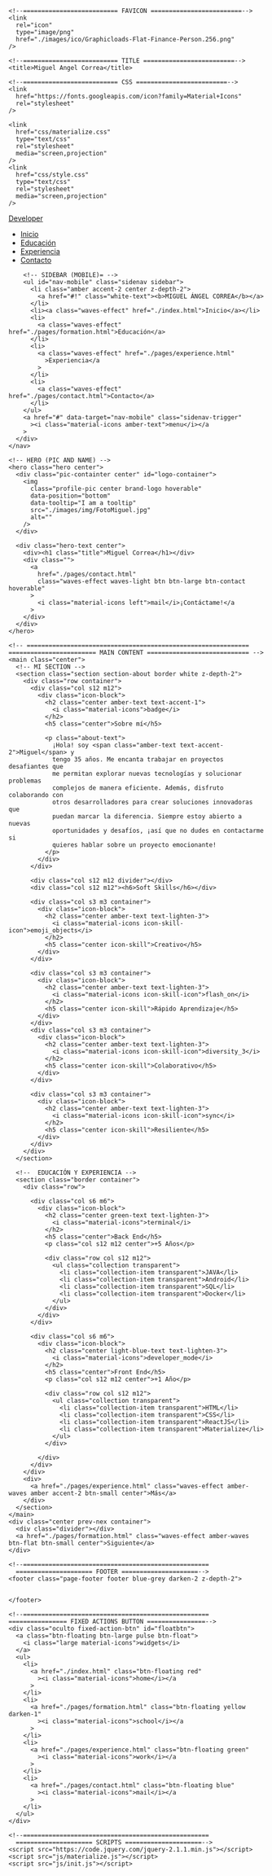 <!DOCTYPE html>
<html lang="es">
  <head>
    <!--========================== META =========================-->
    <meta charset="utf-8" />
    <meta name="viewport" content="width=device-width, initial-scale=1" />

    <!--========================== FAVICON =========================-->
    <link
      rel="icon"
      type="image/png"
      href="./images/ico/Graphicloads-Flat-Finance-Person.256.png"
    />

    <!--========================== TITLE =========================-->
    <title>Miguel Angel Correa</title>

    <!--========================== CSS =========================-->
    <link
      href="https://fonts.googleapis.com/icon?family=Material+Icons"
      rel="stylesheet"
    />

    <link
      href="css/materialize.css"
      type="text/css"
      rel="stylesheet"
      media="screen,projection"
    />
    <link
      href="css/style.css"
      type="text/css"
      rel="stylesheet"
      media="screen,projection"
    />
  </head>

  <body>
    <!-- =============================================================
      ====================== HEADER SECTION ======================== -->
    <!-- NAVBAR -->
    <nav class="nav container transparent z-depth-0" role="navigation">
      <div class="nav-wrapper">
        <a id="logo-container" href="#" class="brand-logo right profession"
          >Developer</a
        >
        <ul class="left hide-on-med-and-down">
          <li><a class="waves-effect link" href="./index.html">Inicio</a></li>
          <li>
            <a class="waves-effect link" href="./pages/formation.html"
              >Educación</a
            >
          </li>
          <li>
            <a class="waves-effect link" href="./pages/experience.html"
              >Experiencia</a
            >
          </li>
          <li>
            <a class="waves-effect link" href="./pages/contact.html"
              >Contacto</a
            >
          </li>
        </ul>

        <!-- SIDEBAR (MOBILE)= -->
        <ul id="nav-mobile" class="sidenav sidebar">
          <li class="amber accent-2 center z-depth-2">
            <a href="#!" class="white-text"><b>MIGUEL ÁNGEL CORREA</b></a>
          </li>
          <li><a class="waves-effect" href="./index.html">Inicio</a></li>
          <li>
            <a class="waves-effect" href="./pages/formation.html">Educación</a>
          </li>
          <li>
            <a class="waves-effect" href="./pages/experience.html"
              >Experiencia</a
            >
          </li>
          <li>
            <a class="waves-effect" href="./pages/contact.html">Contacto</a>
          </li>
        </ul>
        <a href="#" data-target="nav-mobile" class="sidenav-trigger"
          ><i class="material-icons amber-text">menu</i></a
        >
      </div>
    </nav>

    <!-- HERO (PIC AND NAME) -->
    <hero class="hero center">
      <div class="pic-containter center" id="logo-container">
        <img
          class="profile-pic center brand-logo hoverable"
          data-position="bottom"
          data-tooltip="I am a tooltip"
          src="./images/img/FotoMiguel.jpg"
          alt=""
        />
      </div>

      <div class="hero-text center">
        <div><h1 class="title">Miguel Correa</h1></div>
        <div class="">
          <a
            href="./pages/contact.html"
            class="waves-effect waves-light btn btn-large btn-contact hoverable"
          >
            <i class="material-icons left">mail</i>¡Contáctame!</a
          >
        </div>
      </div>
    </hero>

    <!-- =============================================================
    ======================== MAIN CONTENT ============================ -->
    <main class="center">
      <!-- MI SECTION -->
      <section class="section section-about border white z-depth-2">
        <div class="row container">
          <div class="col s12 m12">
            <div class="icon-block">
              <h2 class="center amber-text text-accent-1">
                <i class="material-icons">badge</i>
              </h2>
              <h5 class="center">Sobre mí</h5>

              <p class="about-text">
                ¡Hola! soy <span class="amber-text text-accent-2">Miguel</span> y
                tengo 35 años. Me encanta trabajar en proyectos desafiantes que
                me permitan explorar nuevas tecnologías y solucionar problemas
                complejos de manera eficiente. Además, disfruto colaborando con
                otros desarrolladores para crear soluciones innovadoras que
                puedan marcar la diferencia. Siempre estoy abierto a nuevas
                oportunidades y desafíos, ¡así que no dudes en contactarme si
                quieres hablar sobre un proyecto emocionante!
              </p>
            </div>
          </div>

          <div class="col s12 m12 divider"></div>
          <div class="col s12 m12"><h6>Soft Skills</h6></div>

          <div class="col s3 m3 container">
            <div class="icon-block">
              <h2 class="center amber-text text-lighten-3">
                <i class="material-icons icon-skill-icon">emoji_objects</i>
              </h2>
              <h5 class="center icon-skill">Creativo</h5>
            </div>
          </div>

          <div class="col s3 m3 container">
            <div class="icon-block">
              <h2 class="center amber-text text-lighten-3">
                <i class="material-icons icon-skill-icon">flash_on</i>
              </h2>
              <h5 class="center icon-skill">Rápido Aprendizaje</h5>
            </div>
          </div>
          <div class="col s3 m3 container">
            <div class="icon-block">
              <h2 class="center amber-text text-lighten-3">
                <i class="material-icons icon-skill-icon">diversity_3</i>
              </h2>
              <h5 class="center icon-skill">Colaborativo</h5>
            </div>
          </div>

          <div class="col s3 m3 container">
            <div class="icon-block">
              <h2 class="center amber-text text-lighten-3">
                <i class="material-icons icon-skill-icon">sync</i>
              </h2>
              <h5 class="center icon-skill">Resiliente</h5>
            </div>
          </div>
        </div>
      </section>

      <!--  EDUCACIÓN Y EXPERIENCIA -->
      <section class="border container">
        <div class="row">

          <div class="col s6 m6">
            <div class="icon-block">
              <h2 class="center green-text text-lighten-3">
                <i class="material-icons">terminal</i>
              </h2>
              <h5 class="center">Back End</h5>
              <p class="col s12 m12 center">+5 Años</p>

              <div class="row col s12 m12">
                <ul class="collection transparent">
                  <li class="collection-item transparent">JAVA</li>
                  <li class="collection-item transparent">Android</li>
                  <li class="collection-item transparent">SQL</li>
                  <li class="collection-item transparent">Docker</li>
                </ul>
              </div>
            </div>
          </div>

          <div class="col s6 m6">
            <div class="icon-block">
              <h2 class="center light-blue-text text-lighten-3">
                <i class="material-icons">developer_mode</i>
              </h2>
              <h5 class="center">Front End</h5>
              <p class="col s12 m12 center">+1 Año</p>

              <div class="row col s12 m12">
                <ul class="collection transparent">
                  <li class="collection-item transparent">HTML</li>
                  <li class="collection-item transparent">CSS</li>
                  <li class="collection-item transparent">ReactJS</li>
                  <li class="collection-item transparent">Materialize</li>
                </ul>
              </div>

            </div>
          </div>
        </div>
        <div>
          <a href="./pages/experience.html" class="waves-effect amber-waves amber accent-2 btn-small center">Más</a>
        </div>
      </section>
    </main>
    <div class="center prev-nex container">
      <div class="divider"></div>
      <a href="./pages/formation.html" class="waves-effect amber-waves btn-flat btn-small center">Siguiente</a>
    </div>

    <!--===================================================
      ===================== FOOTER =====================-->
    <footer class="page-footer footer blue-grey darken-2 z-depth-2">
      
      
    </footer>

    <!--===================================================
    ================ FIXED ACTIONS BUTTON ================-->
    <div class="oculto fixed-action-btn" id="floatbtn">
      <a class="btn-floating btn-large pulse btn-float">
        <i class="large material-icons">widgets</i>
      </a>
      <ul>
        <li>
          <a href="./index.html" class="btn-floating red"
            ><i class="material-icons">home</i></a
          >
        </li>
        <li>
          <a href="./pages/formation.html" class="btn-floating yellow darken-1"
            ><i class="material-icons">school</i></a
          >
        </li>
        <li>
          <a href="./pages/experience.html" class="btn-floating green"
            ><i class="material-icons">work</i></a
          >
        </li>
        <li>
          <a href="./pages/contact.html" class="btn-floating blue"
            ><i class="material-icons">mail</i></a
          >
        </li>
      </ul>
    </div>

    <!--===================================================
      ===================== SCRIPTS =====================-->
    <script src="https://code.jquery.com/jquery-2.1.1.min.js"></script>
    <script src="js/materialize.js"></script>
    <script src="js/init.js"></script>
  </body>
</html>

